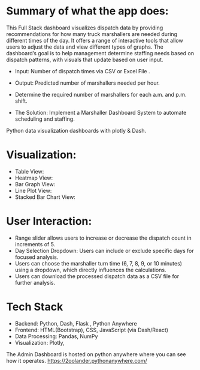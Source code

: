 
# Summary of what the app does:
This Full Stack dashboard  visualizes dispatch data by providing recommendations for how many truck marshallers are needed during different times of the day. It offers a range of interactive tools that allow users to adjust the data and view different types of graphs. The dashboard’s goal is to help management determine staffing needs based on dispatch patterns, with visuals that update based on user input.

* Input: Number of dispatch times via CSV or Excel File .

* Output: Predicted number of marshallers needed per hour.
* Determine the required number of marshallers for each a.m. and p.m. shift. 
* The Solution: Implement a Marshaller Dashboard System to automate scheduling and staffing. 



Python data visualization dashboards with plotly & Dash.

# Visualization:
* Table View: 
* Heatmap View: 
* Bar Graph View: 
* Line Plot View: 
* Stacked Bar Chart View: 

# User Interaction:
*  Range  slider allows users to increase or decrease the dispatch count in increments of 5.
* Day Selection Dropdown: Users can include or exclude specific days for focused analysis. 
* Users can choose the marshaller turn time (6, 7, 8, 9, or 10 minutes) using a dropdown, which directly influences the calculations.
* Users can download the processed dispatch data as a CSV file for further analysis.

# Tech Stack
*   Backend: Python, Dash, Flask , Python Anywhere
*   Frontend: HTML(Bootstrap), CSS, JavaScript (via Dash/React)  
*  Data Processing: Pandas, NumPy
*   Visualization: Plotly,

The Admin Dashboard is hosted on python anywhere where you can see how it operates.
https://2oolander.pythonanywhere.com/
